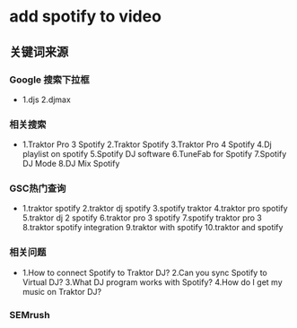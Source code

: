 # add spotify to video

## 关键词来源

### Google 搜索下拉框

- 1.djs
2.djmax

### 相关搜索

- 1.Traktor Pro 3 Spotify
2.Traktor Spotify
3.Traktor Pro 4 Spotify
4.Dj playlist on spotify
5.Spotify DJ software
6.TuneFab for Spotify
7.Spotify DJ Mode
8.DJ Mix Spotify

### GSC热门查询

- 1.traktor spotify
2.traktor dj spotify
3.spotify traktor
4.traktor pro spotify
5.traktor dj 2 spotify
6.traktor pro 3 spotify
7.spotify traktor pro 3
8.traktor spotify integration
9.traktor with spotify
10.traktor and spotify

### 相关问题

- 1.How to connect Spotify to Traktor DJ?
2.Can you sync Spotify to Virtual DJ?
3.What DJ program works with Spotify?
4.How do I get my music on Traktor DJ?

### SEMrush